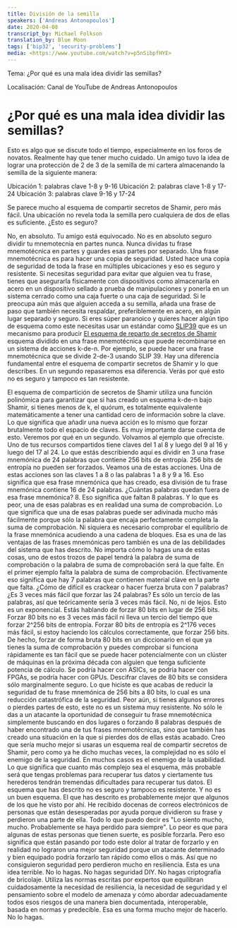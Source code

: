 ```yaml
---
title: División de la semilla
speakers: ['Andreas Antonopoulos']
date: 2020-04-08
transcript_by: Michael Folkson
translation_by: Blue Moon
tags: ['bip32', 'security-problems']
media: <https://www.youtube.com/watch?v=p5nSibpfHYE>
---
```


Tema: ¿Por qué es una mala idea dividir las semillas?

Localisación: Canal de YouTube de Andreas Antonopoulos

# ¿Por qué es una mala idea dividir las semillas?

Esto es algo que se discute todo el tiempo, especialmente en los foros de novatos. Realmente hay que tener mucho cuidado. Un amigo tuvo la idea de lograr una protección de 2 de 3 de la semilla de mi cartera almacenando la semilla de la siguiente manera:

Ubicación 1: palabras clave 1-8 y 9-16
Ubicación 2: palabras clave 1-8 y 17-24
Ubicación 3: palabras clave 9-16 y 17-24

Se parece mucho al esquema de compartir secretos de Shamir, pero más fácil. Una ubicación no revela toda la semilla pero cualquiera de dos de ellas es suficiente. ¿Esto es seguro?

No, en absoluto. Tu amigo está equivocado. No es en absoluto seguro dividir tu mnemotecnia en partes nunca. Nunca dividas tu frase mnemotécnica en partes y guardes esas partes por separado. Una frase mnemotécnica es para hacer una copia de seguridad. Usted hace una copia de seguridad de toda la frase en múltiples ubicaciones y eso es seguro y resistente. Si necesitas seguridad para evitar que alguien vea tu frase, tienes que asegurarla físicamente con dispositivos como almacenarla en acero en un dispositivo sellado a prueba de manipulaciones y ponerla en un sistema cerrado como una caja fuerte o una caja de seguridad. Si le preocupa aún más que alguien acceda a su semilla, añada una frase de paso que también necesita respaldar, preferiblemente en acero, en algún lugar separado y seguro. Si eres súper paranoico y quieres hacer algún tipo de esquema como este necesitas usar un estándar como [SLIP39](https://github.com/satoshilabs/slips/blob/master/slip-0039.md) que es un mecanismo para producir [El esquema de reparto de secretos de Shamir](https://blog.keys.casa/shamirs-secret-sharing-security-shortcomings/) esquema dividido en una frase mnemotécnica que puede recombinarse en un sistema de acciones k-de-n. Por ejemplo, se puede hacer una frase mnemotécnica que se divide 2-de-3 usando SLIP 39. Hay una diferencia fundamental entre el esquema de compartir secretos de Shamir y lo que describes. En un segundo repasaremos esa diferencia. Verás por qué esto no es seguro y tampoco es tan resistente.

El esquema de compartición de secretos de Shamir utiliza una función polinómica para garantizar que si has creado un esquema k-de-n bajo Shamir, si tienes menos de k, el quórum, es totalmente equivalente matemáticamente a tener una cantidad cero de información sobre la clave. Lo que significa que añadir una nueva acción es lo mismo que forzar brutalmente todo el espacio de claves. Es muy importante darse cuenta de esto. Veremos por qué en un segundo. Volvamos al ejemplo que ofreciste. Uno de tus recursos compartidos tiene claves del 1 al 8 y luego del 9 al 16 y luego del 17 al 24. Lo que estás describiendo aquí es dividir en 3 una frase mnemónica de 24 palabras que contiene 256 bits de entropía. 256 bits de entropía no pueden ser forzados. Veamos una de estas acciones. Una de estas acciones son las claves 1 a 8 o las palabras 1 a 8 y 9 a 16. Eso significa que esa frase mnemónica que has creado, esa división de tu frase mnemónica contiene 16 de 24 palabras. ¿Cuántas palabras quedan fuera de esa frase mnemónica? 8. Eso significa que faltan 8 palabras. Y lo que es peor, una de esas palabras es en realidad una suma de comprobación. Lo que significa que una de esas palabras puede ser adivinada mucho más fácilmente porque sólo la palabra que encaja perfectamente completa la suma de comprobación. Ni siquiera es necesario comprobar el equilibrio de la frase mnemónica acudiendo a una cadena de bloques. Esa es una de las ventajas de las frases mnemónicas pero también es una de las debilidades del sistema que has descrito. No importa cómo lo hagas una de estas cosas, uno de estos trozos de papel tendrá la palabra de suma de comprobación o la palabra de suma de comprobación será la que falte. En el primer ejemplo falta la palabra de suma de comprobación. Efectivamente eso significa que hay 7 palabras que contienen material clave en la parte que falta. ¿Cómo de difícil es crackear o hacer fuerza bruta con 7 palabras? ¿Es 3 veces más fácil que forzar las 24 palabras? Es sólo un tercio de las palabras, así que teóricamente sería 3 veces más fácil. No, ni de lejos. Esto es un exponencial. Estás hablando de forzar 80 bits en lugar de 256 bits. Forzar 80 bits no es 3 veces más fácil ni lleva un tercio del tiempo que forzar 2^256 bits de entropía. Forzar 80 bits de entropía es 2^176 veces más fácil, si estoy haciendo los cálculos correctamente, que forzar 256 bits. De hecho, forzar de forma bruta 80 bits en un diccionario en el que ya tienes la suma de comprobación y puedes comprobar si funciona rápidamente es tan fácil que se puede hacer potencialmente con un clúster de máquinas en la próxima década con alguien que tenga suficiente potencia de cálculo. Se podría hacer con ASICs, se podría hacer con FPGAs, se podría hacer con GPUs. Descifrar claves de 80 bits se considera sólo marginalmente seguro. Lo que hiciste es que acabas de reducir la seguridad de tu frase mnemónica de 256 bits a 80 bits, lo cual es una reducción catastrófica de la seguridad. Peor aún, si tienes algunos errores o pierdes partes de esto, este no es un sistema muy resistente. No sólo le das a un atacante la oportunidad de conseguir tu frase mnemotécnica simplemente buscando en dos lugares o forzando 8 palabras después de haber encontrado una de tus frases mnemotécnicas, sino que también has creado una situación en la que si pierdes dos de ellas estás acabado. Creo que sería mucho mejor si usaras un esquema real de compartir secretos de Shamir, pero como ya he dicho muchas veces, la complejidad no es sólo el enemigo de la seguridad. En muchos casos es el enemigo de la usabilidad. Lo que significa que cuanto más complejo sea el esquema, más probable será que tengas problemas para recuperar tus datos y ciertamente tus herederos tendrán tremendas dificultades para recuperar tus datos. El esquema que has descrito no es seguro y tampoco es resistente. Y no es un buen esquema. El que has descrito es probablemente mejor que algunos de los que he visto por ahí. He recibido docenas de correos electrónicos de personas que están desesperadas por ayuda porque dividieron su frase y perdieron una parte de ella. Todo lo que puedo decir es "Lo siento mucho, mucho. Probablemente se haya perdido para siempre". Lo peor es que para algunas de estas personas que tienen suerte, es posible forzarla. Pero eso significa que están pasando por todo este dolor al tratar de forzarlo y en realidad no lograron una mejor seguridad porque un atacante determinado y bien equipado podría forzarlo tan rápido como ellos o más. Así que no consiguieron seguridad pero perdieron mucho en resiliencia. Esta es una idea terrible. No lo hagas. No hagas seguridad DIY. No hagas criptografía de bricolaje. Utiliza las normas escritas por expertos que equilibran cuidadosamente la necesidad de resiliencia, la necesidad de seguridad y el pensamiento sobre el modelo de amenaza y cómo abordar adecuadamente todos esos riesgos de una manera bien documentada, interoperable, basada en normas y predecible. Esa es una forma mucho mejor de hacerlo. No lo hagas.

